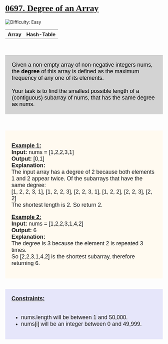 <!DOCTYPE html>
<html>
    <head></head>
    <body>
        <div style="font-family:Cambria, Cochin, Georgia, Times, 'Times New Roman', serif;"><h1><u>0697. Degree of an Array</u></h1></div>
        <img src="https://img.shields.io/badge/Difficulty-Easy-blue" alt="Difficulty: Easy">
        <div><table type="1"><th>Array</th><th>Hash-Table</th></table></div><br>
        <div><p style="color: black; font-size: 18px; text-align: left; background-color: lightgray; padding: 20px; border: 1px solid #ccc; font-family: Arial, Helvetica, sans-serif" >
            Given a non-empty array of non-negative integers nums, the <strong>degree</strong> of this array is defined as the maximum frequency of any one of its elements.<br><br>
            Your task is to find the smallest possible length of a (contiguous) subarray of nums, that has the same degree as nums.<br>
        </p></div>
        <br><br>
        <div style="background-color: floralwhite; font-size: 18; font-family: Arial, Helvetica, sans-serif; padding: 20px;">
            <div><p>
                <strong><u>Example 1:</u></strong><br>
                <strong>Input:</strong> nums = [1,2,2,3,1] <br>
                <strong>Output:</strong> [0,1] <br>
                <strong>Explanation:</strong><br> 
                The input array has a degree of 2 because both elements 1 and 2 appear twice.
                Of the subarrays that have the same degree:<br>
                [1, 2, 2, 3, 1], [1, 2, 2, 3], [2, 2, 3, 1], [1, 2, 2], [2, 2, 3], [2, 2]<br>
                The shortest length is 2. So return 2. <br>
            </p></div>
            <div><p>
                <strong><u>Example 2:</u></strong><br>
                <strong>Input:</strong> nums = [1,2,2,3,1,4,2]<br>
                <strong>Output:</strong> 6<br>
                <strong>Explanation:</strong><br> 
                The degree is 3 because the element 2 is repeated 3 times.<br>
                So [2,2,3,1,4,2] is the shortest subarray, therefore returning 6. <br>
            </p></div>
        </div>
        <br><br>
        <div style="background-color:lavender; font-size: 18; font-family: Arial, Helvetica, sans-serif; padding: 20px;">
            <strong><u>Constraints:</u></strong><br><br>
            <ul>
                <li>nums.length will be between 1 and 50,000.</li>
                <li>nums[i] will be an integer between 0 and 49,999.</li>
            </ul>
        </div>
    </body>
</html>
